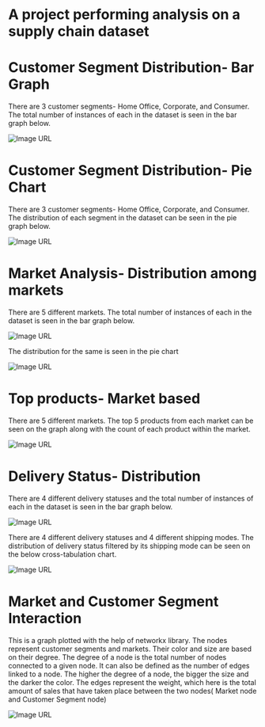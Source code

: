 # A project performing analysis on a supply chain dataset

# Customer Segment Distribution- Bar Graph
There are 3 customer segments- Home Office, Corporate, and Consumer. The total number of instances of each in the dataset is seen in the bar graph below.

![Image URL](https://github.com/akshan-main/supplychain/blob/main/customer_segment_count.jpeg)

# Customer Segment Distribution- Pie Chart
There are 3 customer segments- Home Office, Corporate, and Consumer. The distribution of each segment in the dataset can be seen in the pie graph below.

![Image URL](https://github.com/akshan-main/supplychain/blob/main/customer_segment_distribution.jpeg)

# Market Analysis- Distribution among markets
There are 5 different markets. The total number of instances of each in the dataset is seen in the bar graph below.

![Image URL](https://github.com/akshan-main/supplychain/blob/main/market_counts.jpeg)

The distribution for the same is seen in the pie chart

![Image URL](https://github.com/akshan-main/supplychain/blob/main/market_count_pie.jpeg)

# Top products- Market based
There are 5 different markets. The top 5 products from each market can be seen on the graph along with the count of each product within the market.

![Image URL](https://github.com/akshan-main/supplychain/blob/main/top_products_by_market.jpeg)

# Delivery Status- Distribution
There are 4 different delivery statuses and the total number of instances of each in the dataset is seen in the bar graph below.

![Image URL](https://github.com/akshan-main/supplychain/blob/main/delivery_status_distribution.jpeg)

There are 4 different delivery statuses and 4 different shipping modes. The distribution of delivery status filtered by its shipping mode can be seen on the below cross-tabulation chart.

![Image URL](https://github.com/akshan-main/supplychain/blob/main/delivery_status_by_shipping_mode.jpeg)

# Market and Customer Segment Interaction
This is a graph plotted with the help of networkx library. The nodes represent customer segments and markets. Their color and size are based on their degree.
The degree of a node is the total number of nodes connected to a given node. It can also be defined as the number of edges linked to a node.
The higher the degree of a node, the bigger the size and the darker the color.
The edges represent the weight, which here is the total amount of sales that have taken place between the two nodes( Market node and Customer Segment node)

![Image URL](https://github.com/akshan-main/supplychain/blob/main/Market_customer_segment_interaction.png)
